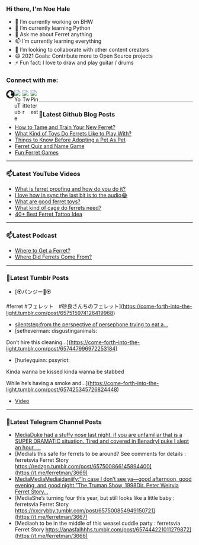 ### Hi there, I'm Noe Hale

- 🔭 I’m currently working on BHW
- 🌱 I’m currently learning Python
- 💬 Ask me about Ferret anything
- 📫 I’m currently learning everything
- 🔭 I’m looking to collaborate with other content creators
- 😄 2021 Goals: Contribute more to Open Source projects
- ⚡ Fun fact: I love to draw and play guitar / drums

### Connect with me:

[<img align="left" alt="ferretvoice.com" width="22px" src="https://raw.githubusercontent.com/iconic/open-iconic/master/svg/globe.svg" />](https://ferretvoice.com)
[<img align="left" alt="YouTube" width="22px" src="https://cdn.jsdelivr.net/npm/simple-icons@v3/icons/youtube.svg" />](https://www.youtube.com/channel/UCk665XTfaMLVwFVWUmgnDiw)
[<img align="left" alt="Twitter" width="22px" src="https://cdn.jsdelivr.net/npm/simple-icons@v3/icons/twitter.svg" />](https://twitter.com/voiceferret)
[<img align="left" alt="Pinterest" width="22px" src="https://cdn.jsdelivr.net/npm/simple-icons@v3/icons/pinterest.svg" />](https://www.pinterest.com/voiceferret/)

<br />

---
### 🔭Latest Github Blog Posts
<!-- GITHUB:START -->
- [How to Tame and Train Your New Ferret?](http://noehale.github.io/how-to-tame-and-train-your-new-ferret/)
- [What Kind of Toys Do Ferrets Like to Play With?](http://noehale.github.io/what-kind-of-toys-do-ferrets-like-to-play-with/)
- [Things to Know Before Adopting a Pet As Pet](http://noehale.github.io/things-to-know-before-adopting-a-pet-as-pet/)
- [Ferret Quiz and Name Game](http://noehale.github.io/ferret-quiz/)
- [Fun Ferret Games](http://noehale.github.io/fun-ferret-games/)
<!-- GITHUB:END -->
---
### 📫Latest YouTube Videos

<!-- YOUTUBE:START -->
- [What is ferret proofing and how do you do it?](https://www.youtube.com/watch?v=81Syh_DJBQQ)
- [I love how in sync the last bit is to the audio😂](https://www.youtube.com/watch?v=WHBeGHwSlGY)
- [What are good ferret toys?](https://www.youtube.com/watch?v=tPxRilBzc0s)
- [What kind of cage do ferrets need?](https://www.youtube.com/watch?v=xzz6hC3sR5A)
- [40+ Best Ferret Tattoo Idea](https://www.youtube.com/watch?v=KIKqduR6Xcs)
<!-- YOUTUBE:END -->

---
### 📫Latest Podcast

<!-- PODCAST:START -->
- [Where to Get a Ferret?](https://anchor.fm/ferretvoice/episodes/Where-to-Get-a-Ferret-erurfu)
- [Where Did Ferrets Come From?](https://anchor.fm/ferretvoice/episodes/Where-Did-Ferrets-Come-From-eruq8g)
<!-- PODCAST:END -->
---
### 📝Latest Tumblr Posts

<!-- TUMBLR:START -->
- [🏵パンジー👅🏵

#ferret #フェレット　#砂良さんちのフェレット](https://come-forth-into-the-light.tumblr.com/post/657515974126419968)
- [silentstep:from the perspective of persephone trying to eat a...](https://come-forth-into-the-light.tumblr.com/post/657493265221894145)
- [setheverman:
disgustinganimals:

Don’t hire this cleaning...](https://come-forth-into-the-light.tumblr.com/post/657447996972253184)
- [hurleyquinn:
pssyriot:

Kinda wanna be kissed kinda wanna be stabbed

While he’s having a smoke and...](https://come-forth-into-the-light.tumblr.com/post/657425345726824448)
- [Video](https://come-forth-into-the-light.tumblr.com/post/657402691746742272)
<!-- TUMBLR:END -->
---
### 📝Latest Telegram Channel Posts

<!-- TELEGRAM:START -->
- [MediaDuke had a stuffy nose last night, if you are unfamiliar that is a SUPER DRAMATIC situation. Tired and covered in Benadryl puke I slept an hour. ...](https://t.me/ferretman/3670)
- [MediaIs this safe for ferrets to be around? See comments for details : ferretsvia Ferret Story https://redzgn.tumblr.com/post/657500866145894400](https://t.me/ferretman/3669)
- [MediaMediaMediaidaniify:“In case I don’t see ya—good afternoon, good evening, and good night.”The Truman Show, 1998Dir. Peter Weirvia Ferret Story...](https://t.me/ferretman/3668)
- [MediaShe’s turning four this year, but still looks like a little baby : ferretsvia Ferret Story https://xxcrybby.tumblr.com/post/657500854949150721](https://t.me/ferretman/3667)
- [Mediaoh to be in the middle of this weasel cuddle party : ferretsvia Ferret Story https://anasfalhhhs.tumblr.com/post/657444221011279872](https://t.me/ferretman/3666)
<!-- TELEGRAM:END -->
